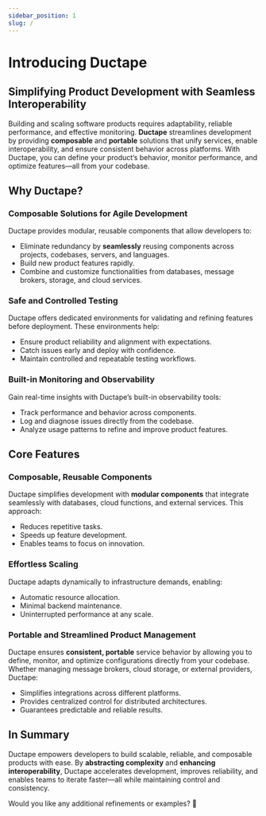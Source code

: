 ```yaml
---
sidebar_position: 1
slug: /
---
```


# Introducing Ductape  

## **Simplifying Product Development with Seamless Interoperability**  

Building and scaling software products requires adaptability, reliable performance, and effective monitoring. **Ductape** streamlines development by providing **composable** and **portable** solutions that unify services, enable interoperability, and ensure consistent behavior across platforms. With Ductape, you can define your product’s behavior, monitor performance, and optimize features—all from your codebase.  

## **Why Ductape?**  

### **Composable Solutions for Agile Development**  
Ductape provides modular, reusable components that allow developers to: 
- Eliminate redundancy by **seamlessly** reusing components across projects, codebases, servers, and languages.  
- Build new product features rapidly.  
- Combine and customize functionalities from databases, message brokers, storage, and cloud services.  


### **Safe and Controlled Testing**  
Ductape offers dedicated environments for validating and refining features before deployment. These environments help:  
- Ensure product reliability and alignment with expectations.  
- Catch issues early and deploy with confidence.  
- Maintain controlled and repeatable testing workflows.  

### **Built-in Monitoring and Observability**  
Gain real-time insights with Ductape’s built-in observability tools:  
- Track performance and behavior across components.  
- Log and diagnose issues directly from the codebase.  
- Analyze usage patterns to refine and improve product features.  

## **Core Features**  

### **Composable, Reusable Components**  
Ductape simplifies development with **modular components** that integrate seamlessly with databases, cloud functions, and external services. This approach:  
- Reduces repetitive tasks.  
- Speeds up feature development.  
- Enables teams to focus on innovation.  

### **Effortless Scaling**  
Ductape adapts dynamically to infrastructure demands, enabling:  
- Automatic resource allocation.  
- Minimal backend maintenance.  
- Uninterrupted performance at any scale.  

### **Portable and Streamlined Product Management**  
Ductape ensures **consistent, portable** service behavior by allowing you to define, monitor, and optimize configurations directly from your codebase. Whether managing message brokers, cloud storage, or external providers, Ductape:  
- Simplifies integrations across different platforms.  
- Provides centralized control for distributed architectures.  
- Guarantees predictable and reliable results.  

## **In Summary**  
Ductape empowers developers to build scalable, reliable, and composable products with ease. By **abstracting complexity** and **enhancing interoperability**, Ductape accelerates development, improves reliability, and enables teams to iterate faster—all while maintaining control and consistency.  

Would you like any additional refinements or examples? 🚀